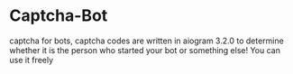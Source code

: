 # Captcha-Bot
captcha for bots, captcha codes are written in aiogram 3.2.0 to determine whether it is the person who started your bot or something else! You can use it freely
